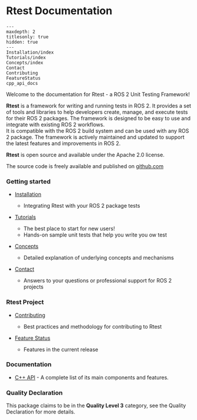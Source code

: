 # Rtest Documentation

```{toctree}
---
maxdepth: 2
titlesonly: true
hidden: true
---
Installation/index
Tutorials/index
Concepts/index
Contact
Contributing
FeatureStatus
cpp_api_docs
```


Welcome to the documentation for Rtest - a ROS 2 Unit Testing Framework!

**Rtest** is a framework for writing and running tests in ROS 2. It provides a set of tools and libraries to help developers create, manage, and execute tests for their ROS 2 packages.
The framework is designed to be easy to use and integrate with existing ROS 2 workflows.  
It is compatible with the ROS 2 build system and can be used with any ROS 2 package. The framework is actively maintained and updated to support the latest features and improvements in ROS 2.

**Rtest** is open source and available under the Apache 2.0 license.

The source code is freely available and published on [github.com](https://github.com/Beam-and-Spyrosoft/rtest)


### Getting started

- [Installation](Installation/index.md)
  - Integrating Rtest with your ROS 2 package tests

- [Tutorials](Tutorials/index.md)
  - The best place to start for new users!
  - Hands-on sample unit tests that help you write you ow test

- [Concepts](Concepts/index.md)
  - Detailed explanation of underlying concepts and mechanisms

- [Contact](Contact.md)
  - Answers to your questions or professional support for ROS 2 projects

### Rtest Project

- [Contributing](Contributing.md)
  - Best practices and methodology for contributing to Rtest

- [Feature Status](FeatureStatus.md)
  - Features in the current release

### Documentation

- [C++ API](cpp_api_docs.md) - A complete list of its main components and features.


### Quality Declaration

This package claims to be in the **Quality Level 3** category, see the Quality Declaration for more details.
